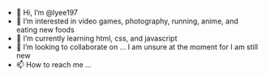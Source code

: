 - 👋 Hi, I’m @lyee197
- 👀 I’m interested in video games, photography, running, anime, and eating new foods
- 🌱 I’m currently learning html, css, and javascript
- 💞️ I’m looking to collaborate on ... I am unsure at the moment for I am still new 
- 📫 How to reach me ...

<!---
lyee197/lyee197 is a ✨ special ✨ repository because its `README.md` (this file) appears on your GitHub profile.
You can click the Preview link to take a look at your changes.
--->
